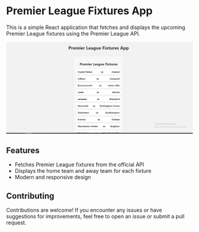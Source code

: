 # Premier League Fixtures App

This is a simple React application that fetches and displays the upcoming Premier League fixtures using the Premier League API.

![App Screenshot](Capture.png)

## Features

- Fetches Premier League fixtures from the official API
- Displays the home team and away team for each fixture
- Modern and responsive design

## Contributing

Contributions are welcome! If you encounter any issues or have suggestions for improvements, feel free to open an issue or submit a pull request.
